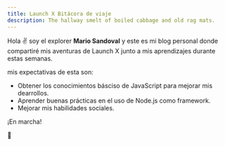 ```yaml
---
title: Launch X Bitácora de viaje
description: The hallway smelt of boiled cabbage and old rag mats.
---
```


Hola ✌️  soy el explorer **Mario Sandoval** y este es mi blog personal donde compartiré mis aventuras de Launch X junto a mis aprendizajes durante estas semanas.

mis expectativas de esta son:

- Obtener los conocimientos básciso de JavaScript para mejorar mis dearrollos.
- Aprender buenas prácticas en el uso de Node.js como framework.
- Mejorar mis habilidades sociales.

¡En marcha!

🚀
